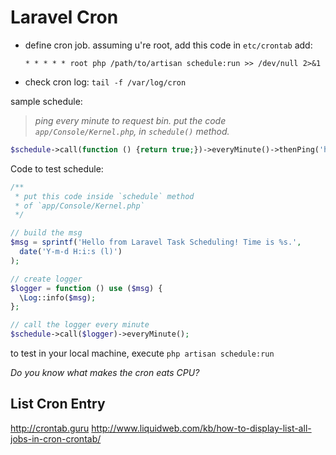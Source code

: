 # Laravel Cron

- define cron job. assuming u're root, add this code in `etc/crontab` add:

  `* * * * * root php /path/to/artisan schedule:run >> /dev/null 2>&1`
- check cron log: `tail -f /var/log/cron`

sample schedule: 

>*ping every minute to request bin. put the code `app/Console/Kernel.php`, in `schedule()` method.*

```php
$schedule->call(function () {return true;})->everyMinute()->thenPing('http://requestb.in/1cs75qz1');
```

Code to test schedule:

```php
/**
 * put this code inside `schedule` method 
 * of `app/Console/Kernel.php`
 */

// build the msg
$msg = sprintf('Hello from Laravel Task Scheduling! Time is %s.',
  date('Y-m-d H:i:s (l)')
);

// create logger
$logger = function () use ($msg) {
  \Log::info($msg);
};

// call the logger every minute
$schedule->call($logger)->everyMinute();
```

to test in your local machine, execute `php artisan schedule:run`



*Do you know what makes the cron eats CPU?*

## List Cron Entry




http://crontab.guru
http://www.liquidweb.com/kb/how-to-display-list-all-jobs-in-cron-crontab/
